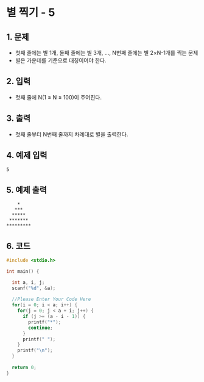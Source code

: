 # 별 찍기 - 5

## 1. 문제
- 첫째 줄에는 별 1개, 둘째 줄에는 별 3개, ..., N번째 줄에는 별 2×N-1개를 찍는 문제
- 별은 가운데를 기준으로 대칭이어야 한다.

## 2. 입력
- 첫째 줄에 N(1 ≤ N ≤ 100)이 주어진다.

## 3. 출력
- 첫째 줄부터 N번째 줄까지 차례대로 별을 출력한다.

## 4. 예제 입력
```
5
```

## 5. 예제 출력
```
    *
   ***
  *****
 *******
*********
```

## 6. 코드
```c++
#include <stdio.h>

int main() {

  int a, i, j;
  scanf("%d", &a);
  
  //Please Enter Your Code Here
  for(i = 0; i < a; i++) {
    for(j = 0; j < a + i; j++) {
      if (j >= (a - i - 1)) {
        printf("*");
        continue;
      }
      printf(" ");
    }
    printf("\n");
  }
  
  return 0;
}
```
